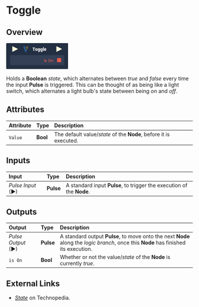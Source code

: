 # Toggle

## Overview

![](../../.gitbook/assets/node-toggle.png)

Holds a **Boolean** _state_, which alternates between _true_ and _false_ every time the input **Pulse** is triggered. This can be thought of as being like a light switch, which alternates a light bulb's state between being _on_ and _off_.

## Attributes

| Attribute | Type | Description |
| :--- | :--- | :--- |
| `Value` | **Bool** | The default value/_state_ of the **Node**, before it is executed. |

## Inputs

| Input | Type | Description |
| :--- | :--- | :--- |
| _Pulse Input_ \(►\) | **Pulse** | A standard input **Pulse**, to trigger the execution of the **Node**. |

## Outputs

| Output | Type | Description |
| :--- | :--- | :--- |
| _Pulse Output_ \(►\) | **Pulse** | A standard output **Pulse**, to move onto the next **Node** along the _logic branch_, once this **Node** has finished its execution. |
| `is On` | **Bool** | Whether or not the value/_state_ of the **Node** is currently  _true_. |

## External Links

* [_State_](https://www.techopedia.com/definition/696/state-computer-science) on Technopedia.

